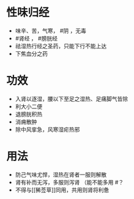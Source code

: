 # 性味归经
- 味辛、苦，气寒， #阴 ，无毒
- #肾经 ， #膀胱经 
- 祛湿热行经之圣药，只能下行不能上达
- 下焦血分之药
# 功效
- 入肾以逐湿，腰以下至足之湿热、足痛脚气皆除
- 利大小二便
- 退膀胱积热
- 消痈散肿
- 除中风挛急，风寒湿疟热邪
# 用法
- 防己气味尤悍，湿热在肾者一服则解散
- 肾有补而无泻，多服则泻肾  （能不能多用 #？ 
- 不得与[[豨莶草]]同用，共用则肾将利惫